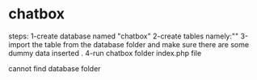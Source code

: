 # chatbox
steps:
1-create database named "chatbox"
2-create tables namely:""
3-import the table from the database folder and make sure there are some dummy data inserted .
4-run chatbox folder index.php file

cannot find database folder

